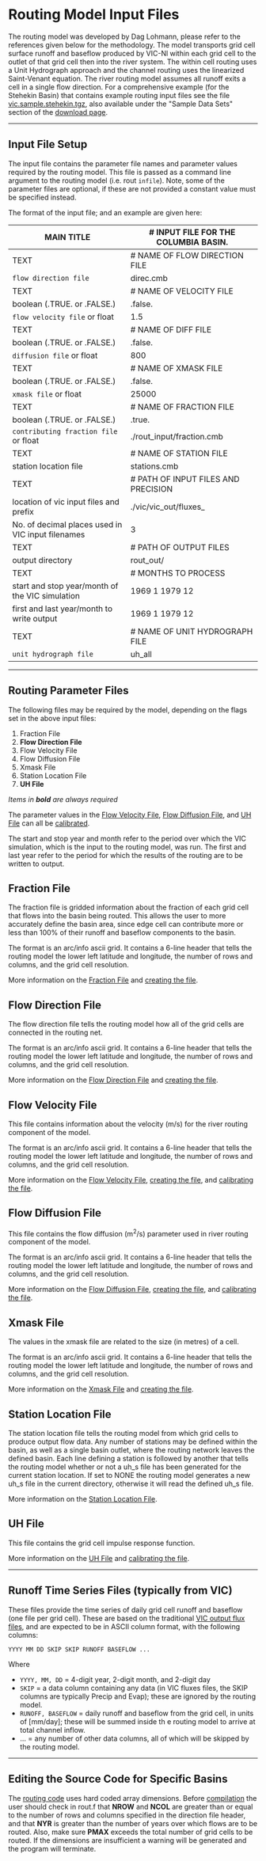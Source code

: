 # Routing Model Input Files

The routing model was developed by Dag Lohmann, please refer to the references given below for the methodology.  The model transports grid cell surface runoff and baseflow produced by VIC-Nl within each grid cell to the outlet of that grid cell then into the river system. The within cell routing uses a Unit Hydrograph approach and the channel routing uses the linearized Saint-Venant equation. The river routing model assumes all runoff exits a cell in a single flow direction. For a comprehensive example (for the Stehekin Basin) that contains example routing input files see the file [vic.sample.stehekin.tgz](ftp://ftp.hydro.washington.edu/pub/HYDRO/models/VIC/Datasets/vic.sample.stehekin.tgz), also available under the "Sample Data Sets" section of the [download page](../../SourceCode/Code.md).

* * *

## Input File Setup

The input file contains the parameter file names and parameter values required by the routing model. This file is passed as a command line argument to the routing model (i.e. rout `infile`). Note, some of the parameter files are optional, if these are not provided a constant value must be specified instead.

The format of the input file; and an example are given here:

| MAIN TITLE                                        | # INPUT FILE FOR THE COLUMBIA BASIN. |
|---------------------------------------------------|--------------------------------------|
| TEXT                                              | # NAME OF FLOW DIRECTION FILE        |
| `flow direction file`                             | direc.cmb                            |
| TEXT                                              | # NAME OF VELOCITY FILE              |
| boolean (.TRUE. or .FALSE.)                       | .false.                              |
| `flow velocity file` or  float                    | 1.5                                  |
| TEXT                                              | # NAME OF DIFF FILE                  |
| boolean (.TRUE. or .FALSE.)                       | .false.                              |
| `diffusion file` or  float                        | 800                                  |
| TEXT                                              | # NAME OF XMASK FILE                 |
| boolean (.TRUE. or .FALSE.)                       | .false.                              |
| `xmask file` or  float                            | 25000                                |
| TEXT                                              | # NAME OF FRACTION FILE              |
| boolean (.TRUE. or .FALSE.)                       | .true.                               |
| `contributing fraction file` or  float            | ./rout_input/fraction.cmb            |
| TEXT                                              | # NAME OF STATION FILE               |
| station location file                             | stations.cmb                         |
| TEXT                                              | # PATH OF INPUT FILES AND PRECISION  |
| location of vic input files and prefix            | ./vic/vic_out/fluxes_                |
| No. of decimal places used in VIC input filenames | 3                                    |
| TEXT                                              | # PATH OF OUTPUT FILES               |
| output directory                                  | rout_out/                            |
| TEXT                                              | # MONTHS TO PROCESS                  |
| start and stop year/month of the VIC simulation   | 1969 1 1979 12                       |
| first and last year/month to write output         | 1969 1 1979 12                       |
| TEXT                                              | # NAME OF UNIT HYDROGRAPH FILE       |
| `unit hydrograph file`                            | uh_all                               |

* * *

## Routing Parameter Files

The following files may be required by the model, depending on the flags set in the above input files:

1. Fraction File
2. **Flow Direction File**
3. Flow Velocity File
4. Flow Diffusion File
5. Xmask File
6. Station Location File
7. **UH File**

*Items in **bold** are always required*

The parameter values in the [Flow Velocity File](#flow-velocity-file), [Flow Diffusion File](#flow-diffusion-file), and [UH File](#uh-file) can all be [calibrated](../Calibration.md#routing-model-calibration).

The start and stop year and month refer to the period over which the VIC simulation, which is the input to the routing model, was run.
The first and last year refer to the period for which the results of the routing are to be written to output.

## Fraction File

The fraction file is gridded information about the fraction of each grid cell that flows into the basin being routed. This allows the user to more accurately define the basin area, since edge cell can contribute more or less than 100% of their runoff and baseflow components to the basin.

The format is an arc/info ascii grid. It contains a 6-line header that tells the routing model the lower left latitude and longitude, the number of rows and columns, and the grid cell resolution.

More information on the [Fraction File](Fraction.md) and [creating the file](PrepRoutingParams.md#flow-fraction-file).

## Flow Direction File

The flow direction file tells the routing model how all of the grid cells are connected in the routing net.

The format is an arc/info ascii grid. It contains a 6-line header that tells the routing model the lower left latitude and longitude, the number of rows and columns, and the grid cell resolution.

More information on the [Flow Direction File](FlowDirection.md) and [creating the file](PrepRoutingParams.md#flowdirectionfile).

## Flow Velocity File

This file contains information about the velocity (m/s) for the river routing component of the model.

The format is an arc/info ascii grid. It contains a 6-line header that tells the routing model the lower left latitude and longitude, the number of rows and columns, and the grid cell resolution.

More information on the [Flow Velocity File](FlowVelocity.md), [creating the file](PrepRoutingParams.md#flowvelocityfile), and [calibrating the file](../Calibration.md#routcal).

## Flow Diffusion File

This file contains the flow diffusion (m<sup>2</sup>/s) parameter used in river routing component of the model.

The format is an arc/info ascii grid. It contains a 6-line header that tells the routing model the lower left latitude and longitude, the number of rows and columns, and the grid cell resolution.

More information on the [Flow Diffusion File](FlowDiffusion.md), [creating the file](PrepRoutingParams.md#flowdiffusionfile), and [calibrating the file](../Calibration.md#routcal).

## Xmask File

The values in the xmask file are related to the size (in metres) of a cell.

The format is an arc/info ascii grid. It contains a 6-line header that tells the routing model the lower left latitude and longitude, the number of rows and columns, and the grid cell resolution.

More information on the [Xmask File](Xmask.md) and [creating the file](PrepRoutingParams.md#xmaskfile).

## Station Location File

The station location file tells the routing model from which grid cells to produce output flow data. Any number of stations may be defined within the basin, as well as a single basin outlet, where the routing network leaves the defined basin. Each line defining a station is followed by another that tells the routing model whether or not a uh_s file has been generated for the current station location. If set to NONE the routing model generates a new uh_s file in the current directory, otherwise it will read the defined uh_s file.

More information on the [Station Location File](StationLocation.md).

## UH File

This file contains the grid cell impulse response function.

More information on the [UH File](UH.md) and [calibrating the file](../Calibration.md#routcal).

* * *

## Runoff Time Series Files (typically from VIC)

These files provide the time series of daily grid cell runoff and baseflow (one file per grid cell). These are based on the traditional [VIC output flux files](../FluxOutputFiles.md), and are expected to be in ASCII column format, with the following columns:

`YYYY MM DD SKIP SKIP RUNOFF BASEFLOW ...`

Where

*   `YYYY, MM, DD` = 4-digit year, 2-digit month, and 2-digit day
*   `SKIP` = a data column containing any data (in VIC fluxes files, the SKIP columns are typically Precip and Evap); these are ignored by the routing model.
*   `RUNOFF, BASEFLOW` = daily runoff and baseflow from the grid cell, in units of [mm/day]; these will be summed inside th e routing model to arrive at total channel inflow.
*   ... = any number of other data columns, all of which will be skipped by the routing model.

* * *

## Editing the Source Code for Specific Basins

The [routing code](RunRouting.md) uses hard coded array dimensions. Before [compilation](RunRouting.md) the user should check in rout.f that **NROW** and **NCOL** are greater than or equal to the number of rows and columns specified in the direction file header, and that **NYR** is greater than the number of years over which flows are to be routed.  Also, make sure **PMAX** exceeds the total number of grid cells to be routed. If the dimensions are insufficient a warning will be generated and the program will terminate.
